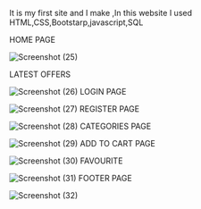 It is my first site and I make ,In this website I used HTML,CSS,Bootstarp,javascript,SQL

HOME PAGE

![Screenshot (25)](https://github.com/Hariharasudhan3101/shopping/assets/152836639/09c82d01-b7a2-4d17-9fbe-fb180e8525e6)

LATEST OFFERS

![Screenshot (26)](https://github.com/Hariharasudhan3101/shopping/assets/152836639/15c71d61-30d9-48d4-b540-d99b9b623a79)
LOGIN PAGE

![Screenshot (27)](https://github.com/Hariharasudhan3101/shopping/assets/152836639/e133b303-f03c-4742-9a9b-392359743141)
REGISTER PAGE

![Screenshot (28)](https://github.com/Hariharasudhan3101/shopping/assets/152836639/ed7cb1a1-cbc5-4a19-bdea-cdb92d1ff5a2)
CATEGORIES PAGE

![Screenshot (29)](https://github.com/Hariharasudhan3101/shopping/assets/152836639/554f70cb-edee-4c72-beb7-310ebfbebd02)
ADD TO CART PAGE

![Screenshot (30)](https://github.com/Hariharasudhan3101/shopping/assets/152836639/f29bbbca-21b4-4c2c-adf2-dcc4e6d23e74)
FAVOURITE

![Screenshot (31)](https://github.com/Hariharasudhan3101/shopping/assets/152836639/9f05191c-233c-4c35-9251-51b4ceb644b8)
FOOTER PAGE

![Screenshot (32)](https://github.com/Hariharasudhan3101/shopping/assets/152836639/7d2552f3-80e9-4e52-8643-9280179b9cd9)



